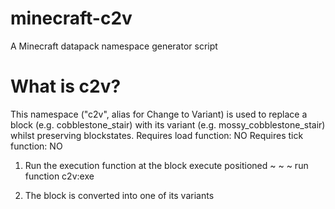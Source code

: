 # minecraft-c2v
A Minecraft datapack namespace generator script

# What is c2v?
This namespace ("c2v", alias for Change to Variant) is used to replace a block (e.g. cobblestone_stair) with its variant (e.g. mossy_cobblestone_stair) whilst preserving blockstates.
Requires load function: NO
Requires tick function: NO

1. Run the execution function at the block
execute positioned ~ ~ ~ run function c2v:exe

2. The block is converted into one of its variants
